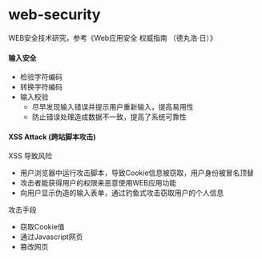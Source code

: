 # web-security

WEB安全技术研究，参考《Web应用安全 权威指南 （德丸浩·日）》

#### 输入安全
- 检验字符编码
- 转换字符编码
- 输入校验
    - 尽早发现输入错误并提示用户重新输入，提高易用性
    - 防止错误处理造成数据不一致，提高了系统可靠性

#### XSS Attack (跨站脚本攻击)
XSS 导致风险
- 用户浏览器中运行攻击脚本，导致Cookie信息被窃取，用户身份被冒名顶替
- 攻击者能获得用户的权限来恶意使用WEB应用功能
- 向用户显示伪造的输入表单，通过钓鱼式攻击窃取用户的个人信息

攻击手段
- 窃取Cookie值
- 通过Javascript网页
- 篡改网页


